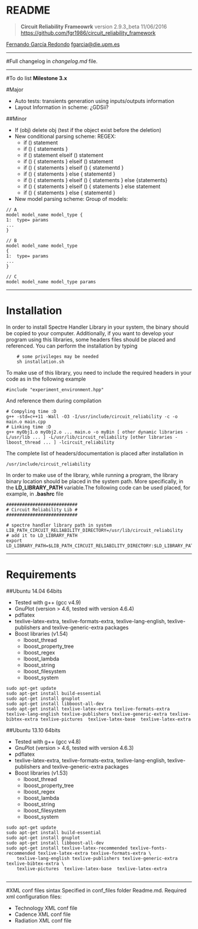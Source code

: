 # README
>**Circuit Reliability Frameowrk**
>version 2.9.3_beta 11/06/2016
>https://github.com/fgr1986/circuit_reliability_framework

[Fernando García Redondo](http://www.fernandeando.com)
[fgarcia@die.upm.es](mailto:fgarcia@die.upm.es)

******
#Full changelog in *changelog.md* file.
******

#To do list **Milestone 3.x**

#Major

* Auto tests: transients generation using inputs/outputs information
* Layout Information in scheme: ¿GDSii?

##Minor
* If (obj) delete obj (test if the object exist before the deletion)
* New conditional parsing scheme: REGEX:
	* if () statement
	* if () { statements }
	* if () statement elseif () statement
	* if () { statements } elseif () statement
	* if () { statements } elseif () { statementd }
	* if () { statements } else { statementd }
	* if () { statements } elseif () { statements } else {statements}
	* if () { statements } elseif () { statements } else statement
	* if () { statements } else { statementd }
* New model parsing scheme: Group of models:

```
// A
model model_name model_type {
1:  type= params
...
}

// B
model model_name model_type
{
1:  type= params
...
}

// C
model model_name model_type params
```

******
# Installation
In order to install Spectre Handler Library in your system, the binary should be copied to your computer. Additionally, if you want to develop your program using this libraries, some headers files should be placed and referenced.
You can perform the installation by typing

		# some privileges may be needed
		sh installation.sh

To make use of this library, you need to include the required headers in your code as in the following example

	#include "experiment_environment.hpp"

And reference them during compilation

	# Compyling time :D
	g++ -std=c++11 -Wall -O3 -I/usr/include/circuit_reliability -c -o main.o main.cpp
	# Linking time :D
	g++ myObj1.o myObj2.o ... main.o -o myBin [ other dynamic libraries -L/usr/lib ... ] -L/usr/lib/circuit_reliability [other libraries -lboost_thread ... ] -lcircuit_reliability


The complete list of headers/documentation is placed after installation in

	/usr/include/circuit_reliability

In order to make use of the library, while running a program, the library binary location should be placed in the system path. More specifically, in the **LD_LIBRARY_PATH** variable.The following code can be used placed, for example, in **.bashrc** file

	###########################
	# Circuit Reliability Lib #
	###########################

	# spectre handler library path in system
	LIB_PATH_CIRCUIT_RELIABILITY_DIRECTORY=/usr/lib/circuit_reliability
	# add it to LD_LIBRARY_PATH
	export LD_LIBRARY_PATH=$LIB_PATH_CIRCUIT_RELIABILITY_DIRECTORY:$LD_LIBRARY_PATH


******
# Requirements
##Ubuntu 14.04 64bits
* Tested with g++ (gcc v4.9)
* GnuPlot (version > 4.6, tested with version 4.6.4)
* pdflatex
* texlive-latex-extra, texlive-formats-extra, texlive-lang-english, texlive-publishers and texlive-generic-extra packages
* Boost libraries (v1.54)
	* lboost_thread
	* lboost_property_tree
	* lboost_regex
	* lboost_lambda
	* lboost_string
	* lboost_filesystem
	* lboost_system

```
sudo apt-get update
sudo apt-get install build-essential
sudo apt-get install gnuplot
sudo apt-get install libboost-all-dev
sudo apt-get install texlive-latex-extra texlive-formats-extra texlive-lang-english texlive-publishers texlive-generic-extra texlive-bibtex-extra texlive-pictures  texlive-latex-base  texlive-latex-extra

```

##Ubuntu 13.10 64bits
* Tested with g++ (gcc v4.8)
* GnuPlot (version > 4.6, tested with version 4.6.3)
* pdflatex
* texlive-latex-extra, texlive-formats-extra, texlive-lang-english, texlive-publishers and texlive-generic-extra packages
* Boost libraries (v1.53)
	* lboost_thread
	* lboost_property_tree
	* lboost_regex
	* lboost_lambda
	* lboost_string
	* lboost_filesystem
	* lboost_system

```
sudo apt-get update
sudo apt-get install build-essential
sudo apt-get install gnuplot
sudo apt-get install libboost-all-dev
sudo apt-get install texlive-latex-recommended texlive-fonts-recommended texlive-latex-extra texlive-formats-extra \
	texlive-lang-english texlive-publishers texlive-generic-extra texlive-bibtex-extra \
	texlive-pictures  texlive-latex-base  texlive-latex-extra


```
******
#XML conf files sintax Specified in conf_files folder Readme.md.
Required xml configuration files:

* Technology XML conf file
* Cadence XML conf file
* Radiation XML conf file
